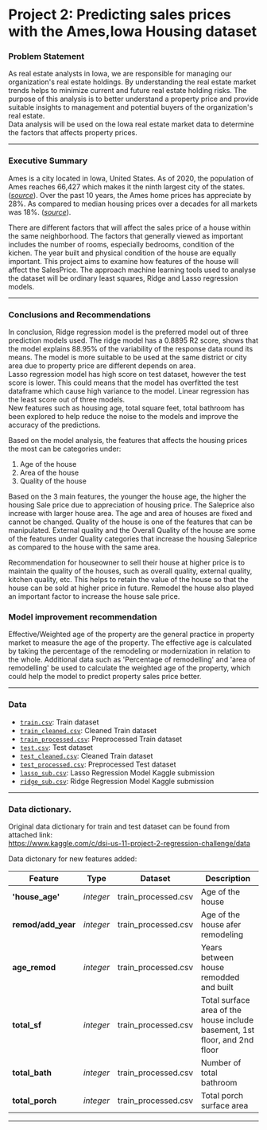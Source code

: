 # Project 2: Predicting sales prices with the Ames,Iowa Housing dataset

### Problem Statement
As real estate analysts in Iowa, we are responsible for managing our organization's real estate holdings.
By understanding the real estate market trends helps to minimize current and future real estate holding risks. The purpose of this analysis is to better understand a property price and provide suitable insights to management and potential buyers of the organization's real estate.<br>
Data analysis will be used on the Iowa real estate market data to determine the factors that affects property prices.

---

### Executive Summary

Ames is a city located in Iowa, United States. As of 2020, the population of Ames reaches 66,427 which makes it the ninth largest city of the states. ([*source*](https://en.wikipedia.org/wiki/Ames,_Iowa)). Over the past 10 years, the Ames home prices has appreciate by 28%. As compared to median housing prices over a decades for all markets was 18%. ([*source*](https://www.littlebighomes.com/real-estate-ames.html)).

There are different factors that will affect the sales price of a house within the same neighborhood. The factors that generally viewed as important includes the number of rooms, especially bedrooms, condition of the kichen. The year built and physical condition of the house are equally important. This project aims to examine how features of the house will affect the SalesPrice. The approach machine learning tools used to analyse the dataset will be ordinary least squares, Ridge and Lasso regression models. 

---

### Conclusions and Recommendations

In conclusion, Ridge regression model is the preferred model out of three prediction models used. The ridge model has a 0.8895 R2 score, shows that the model explains 88.95% of the variability of the response data round its means. The model is more suitable to be used at the same district or city area due to property price are different depends on area. <br>
Lasso regression model has high score on test dataset, however the test score is lower. This could means that the model has overfitted the test dataframe which cause high variance to the model. Linear regression has the least score out of three models. <br>
New features such as housing age, total square feet, total bathroom has been explored to help reduce the noise to the models and improve the accuracy of the predictions.

Based on the model analysis, the features that affects the housing prices the most can be categories under: 
1. Age of the house
2. Area of the house
3. Quality of the house

Based on the 3 main features, the younger the house age, the higher the housing Sale price due to appreciation of housing price. The Saleprice also increase with larger house area. The age and area of houses are fixed and cannot be changed. Quality of the house is one of the features that can be manipulated. External quality and the Overall Quality of the house are some of the features under Quality categories that increase the housing Saleprice as compared to the house with the same area. 

Recommendation for houseowner to sell their house at higher price is to maintain the quality of the houses, such as overall quality, external quality, kitchen quality, etc. This helps to retain the value of the house so that the house can be sold at higher price in future. Remodel the house also played an important factor to increase the house sale price. 


### Model improvement recommendation

Effective/Weighted age of the property are the general practice in property market to measure the age of the property. The effective age is calculated by taking the percentage of the remodeling or modernization in relation to the whole. Additional data such as 'Percentage of remodelling' and 'area of remodelling' be used to calculate the weighted age of the property, which could help the model to predict property sales price better. 

---

### Data

* [`train.csv`](./datasets/train.csv): Train dataset
* [`train_cleaned.csv`](./datasets/train_cleaned.csv): Cleaned Train dataset
* [`train_processed.csv`](./datasets/train_processed.csv): Preprocessed Train dataset
* [`test.csv`](./datasets/test.csv): Test dataset
* [`test_cleaned.csv`](./datasets/test_cleaned.csv): Cleaned Train dataset
* [`test_processed.csv`](./datasets/test_processed.csv): Preprocessed Test dataset
* [`lasso_sub.csv`](./datasets/lasso_sub.csv): Lasso Regression Model Kaggle submission
* [`ridge_sub.csv`](./datasets/ridge_sub.csv): Ridge Regression Model Kaggle submission <rb>

---
### Data dictionary.

Original data dictionary for train and test dataset can be found from attached link: <br>
https://www.kaggle.com/c/dsi-us-11-project-2-regression-challenge/data

Data dictonary for new features added: 

|Feature|Type|Dataset|Description|
|---|---|---|---|
|**'house_age'**|*integer*|train_processed.csv|Age of the house| 
|**remod/add_year**|*integer*|train_processed.csv|Age of the house afer remodeling| 
|**age_remod**|*integer*|train_processed.csv|Years between house remodded and built|
|**total_sf**|*integer*|train_processed.csv|Total surface area of the house include basement, 1st floor, and 2nd floor|
|**total_bath**|*integer*|train_processed.csv|Number of total bathroom|
|**total_porch**|*integer*|train_processed.csv|Total porch surface area|

---


